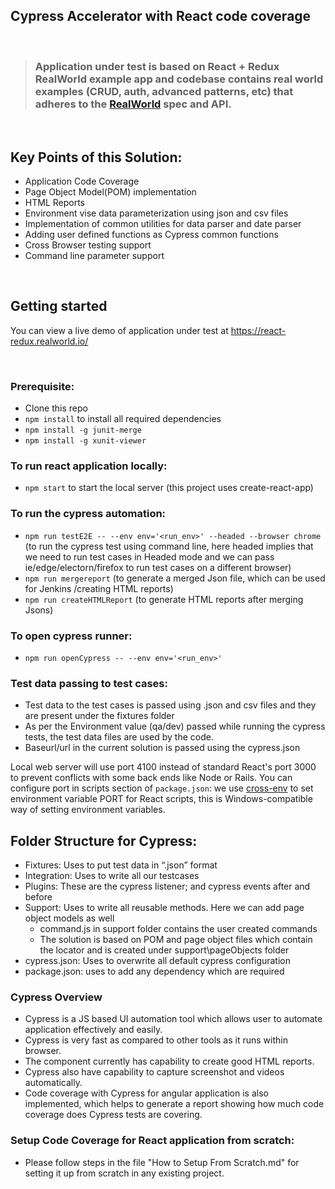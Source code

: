 ## Cypress Accelerator with React code coverage

<br />

> ### Application under test is based on React + Redux RealWorld example app and codebase contains real world examples (CRUD, auth, advanced patterns, etc) that adheres to the [RealWorld](https://github.com/gothinkster/realworld-example-apps) spec and API.

<br />

## Key Points of this Solution:
-   Application Code Coverage
-   Page Object Model(POM) implementation
-   HTML Reports
-   Environment vise data parameterization using json and csv files
-   Implementation of common utilities for data parser and date parser
-   Adding user defined functions as Cypress common functions
-   Cross Browser testing support
- Command line parameter support
 
<br />

## Getting started

You can view a live demo of application under test at https://react-redux.realworld.io/

<br /> 

### Prerequisite:
- Clone this repo
- `npm install` to install all required dependencies
- `npm install -g junit-merge`
- `npm install -g xunit-viewer`


### To run react application locally:

- `npm start` to start the local server (this project uses create-react-app)

### To run the cypress automation:
- `npm run testE2E -- --env env='<run_env>' --headed --browser chrome` (to run the cypress test using command line, here headed implies that we need to run test cases in Headed mode and we can pass ie/edge/electorn/firefox to run test cases on a different browser)
- `npm run mergereport` (to generate a merged Json file, which can be used for Jenkins /creating HTML reports)
- `npm run createHTMLReport` (to generate HTML reports after merging Jsons)

### To open cypress runner:
- `npm run openCypress -- --env env='<run_env>'`
### Test data passing to test cases:

- Test data to the test cases is passed using .json and csv files and they are present under the fixtures folder
- As per the Environment value (qa/dev) passed while running the cypress tests, the test data files are used by the code.
- Baseurl/url in the current solution is passed using the cypress.json
  

Local web server will use port 4100 instead of standard React's port 3000 to prevent conflicts with some back ends like Node or Rails. You can configure port in scripts section of `package.json`: we use [cross-env](https://github.com/kentcdodds/cross-env) to set environment variable PORT for React scripts, this is Windows-compatible way of setting environment variables.

## Folder Structure for Cypress:
- Fixtures: Uses to put test data in “.json” format
- Integration: Uses to write all our testcases
- Plugins: These are the cypress listener; and cypress events after and before
- Support: Uses to write all reusable methods. Here we can add page object models as well
  - command.js in support folder contains the user created commands
  - The solution is based on POM and page object files which contain the locator and is created under support\pageObjects folder 
- cypress.json: Uses to overwrite all default cypress configuration
- package.json: uses to add any dependency which are required

### Cypress Overview
- Cypress is a JS based UI automation tool which allows user to automate application effectively and easily.
- Cypress is very fast as compared to other tools as it runs within browser.
- The component currently has capability to create good HTML reports.
- Cypress also have capability to capture screenshot and videos automatically.
- Code coverage with Cypress for angular application is also implemented, which helps to generate a report showing how much code coverage does Cypress tests are covering.

### Setup Code Coverage for React application from scratch:
- Please follow steps in the file "How to Setup From Scratch.md" for setting it up from scratch in any existing project.